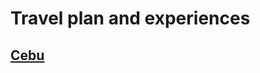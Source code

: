 # Travel plan and experiences
## **[Cebu](https://github.com/CheckandRaise/Huanyu-s-travel-Plan/blob/main/Cebu/Plan.md)** 
